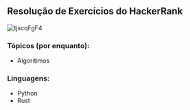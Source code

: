 ## Resolução de Exercícios do HackerRank

![tjscqFgF4](https://github.com/ecossistemaanima/Solu-es-HackerRank/assets/63022500/8bd10246-cdb1-458b-ada2-2ec698d7cd30)

### Tópicos (por enquanto):

* Algoritimos

### Linguagens:

* Python
* Rust
